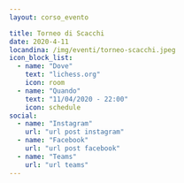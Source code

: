 ```yaml
---
layout: corso_evento

title: Torneo di Scacchi
date: 2020-4-11
locandina: /img/eventi/torneo-scacchi.jpeg
icon_block_list:
  - name: "Dove"
    text: "lichess.org"
    icon: room
  - name: "Quando"
    text: "11/04/2020 - 22:00"
    icon: schedule
social:
  - name: "Instagram"
    url: "url post instagram"
  - name: "Facebook"
    url: "url post facebook"
  - name: "Teams"
    url: "url teams"
---
```

